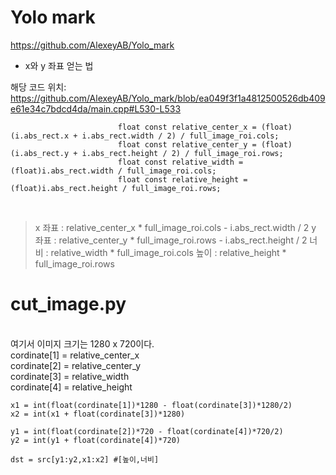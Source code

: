 # Yolo mark
https://github.com/AlexeyAB/Yolo_mark<br>

- x와 y 좌표 얻는 법

해당 코드 위치:<br>
https://github.com/AlexeyAB/Yolo_mark/blob/ea049f3f1a4812500526db409e61e34c7bdcd4da/main.cpp#L530-L533

							float const relative_center_x = (float)(i.abs_rect.x + i.abs_rect.width / 2) / full_image_roi.cols;
							float const relative_center_y = (float)(i.abs_rect.y + i.abs_rect.height / 2) / full_image_roi.rows;
							float const relative_width = (float)i.abs_rect.width / full_image_roi.cols;
							float const relative_height = (float)i.abs_rect.height / full_image_roi.rows;

<br>

> x 좌표 : relative_center_x * full_image_roi.cols - i.abs_rect.width / 2
> y 좌표 : relative_center_y * full_image_roi.rows - i.abs_rect.height / 2
> 너비 : relative_width * full_image_roi.cols
> 높이 : relative_height * full_image_roi.rows

# cut_image.py
<br>
여기서 이미지 크기는 1280 x 720이다.<br> 
cordinate[1] = relative_center_x<br>
cordinate[2] = relative_center_y<br>
cordinate[3] = relative_width<br>
cordinate[4] = relative_height<br>

    x1 = int(float(cordinate[1])*1280 - float(cordinate[3])*1280/2)
    x2 = int(x1 + float(cordinate[3])*1280) 

    y1 = int(float(cordinate[2])*720 - float(cordinate[4])*720/2)
    y2 = int(y1 + float(cordinate[4])*720)

    dst = src[y1:y2,x1:x2] #[높이,너비]
